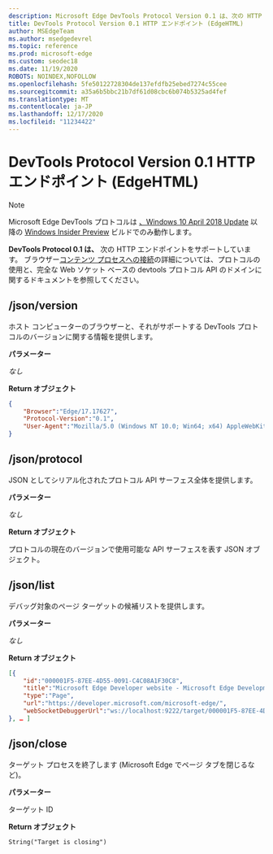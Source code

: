 ```yaml
---
description: Microsoft Edge DevTools Protocol Version 0.1 は、次の HTTP エンドポイントをサポートしています。
title: DevTools Protocol Version 0.1 HTTP エンドポイント (EdgeHTML)
author: MSEdgeTeam
ms.author: msedgedevrel
ms.topic: reference
ms.prod: microsoft-edge
ms.custom: seodec18
ms.date: 11/19/2020
ROBOTS: NOINDEX,NOFOLLOW
ms.openlocfilehash: 5fe50122728304de137efdfb25ebed7274c55cee
ms.sourcegitcommit: a35a6b5bbc21b7df61d08cbc6b074b5325ad4fef
ms.translationtype: MT
ms.contentlocale: ja-JP
ms.lasthandoff: 12/17/2020
ms.locfileid: "11234422"
---
```

# DevTools Protocol Version 0.1 HTTP エンドポイント (EdgeHTML)  

> [!NOTE]
> Microsoft Edge DevTools プロトコルは [、Windows 10 April 2018 Update](https://blogs.windows.com/windowsexperience/2018/04/30/how-to-get-the-windows-10-april-2018-update/#5VXkQMU41CJzZPER.97) 以降の [Windows Insider Preview](https://insider.windows.com/en-us/getting-started/) ビルドでのみ動作します。

**DevTools Protocol 0.1 は、** 次の HTTP エンドポイントをサポートしています。 ブラウザー[コンテンツ プロセスへの接続](../index.md#using-the-protocol)の詳細については、プロトコルの使用と[](domains/index.md)、完全な Web ソケット ベースの devtools プロトコル API のドメインに関するドキュメントを参照してください。

## /json/version
ホスト コンピューターのブラウザーと、それがサポートする DevTools プロトコルのバージョンに関する情報を提供します。

**パラメーター**

*なし*

**Return オブジェクト**

```json
{
    "Browser":"Edge/17.17627",
    "Protocol-Version":"0.1",
    "User-Agent":"Mozilla/5.0 (Windows NT 10.0; Win64; x64) AppleWebKit/537.36 (KHTML, like Gecko) Chrome/64.0.3282.140 Safari/537.36 Edge/17.17627"
}
```

## /json/protocol

JSON としてシリアル化されたプロトコル API サーフェス全体を提供します。

**パラメーター**

*なし*

**Return オブジェクト**

プロトコルの現在のバージョンで使用可能な API サーフェスを表す JSON オブジェクト。

## /json/list

デバッグ対象のページ ターゲットの候補リストを提供します。

**パラメーター**

*なし*

**Return オブジェクト**

```json
[{
    "id":"000001F5-87EE-4D55-0091-C4C08A1F30C8",
    "title":"Microsoft Edge Developer website - Microsoft Edge Development",
    "type":"Page",
    "url":"https://developer.microsoft.com/microsoft-edge/",
    "webSocketDebuggerUrl":"ws://localhost:9222/target/000001F5-87EE-4D55-0091-C4C08A1F30C8"
}, … ]
```

## /json/close

ターゲット プロセスを終了します (Microsoft Edge でページ タブを閉じるなど)。

**パラメーター**

ターゲット ID 

**Return オブジェクト**

```
String("Target is closing")
```

